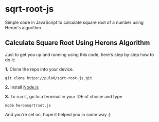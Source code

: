 # sqrt-root-js

Simple code in JavaScript to calculate square root of a number using Heron's algorithm

## Calculate Square Root Using Herons Algorithm

Just to get you up and running using this code, here's step by step how to do it:

**1.** Clone the repo into your device.

```
git clone https://pulo0/sqrt-root-js.git
```

**2.** Install <a href="https://nodejs.org/en/download">Node.js</a>

**3.** To run it, go to a terminal in your IDE of choice and type

```
node heronsqrtroot.js
```

And you're set on, hope it helped you in some way :)
